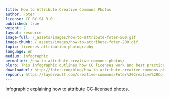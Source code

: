 ```yaml
---
title: How to Attribute Creative Commons Photos
author: Foter
license: CC BY-SA 3.0
published: true
weight: 2
layout: resource
image-full: /_assets/images/how-to-attribute-foter-500.gif
image-thumb: /_assets/images/how-to-attribute-foter-200.gif
topic: licenses attribution photography
language: en
medium: infographic
permalink: /how-to-attribute-creative-commons-photos/
blurb: This infographic outlines how CC licenses work and best practices for attribution
downloadurl: http://foter.com/blog/how-to-attribute-creative-commons-photos/
repourl: https://layervault.com/creative-commons/Foter%20Creative%20Commons%20infographic
---
```


 Infographic explaining how to attribute CC-licensed photos.
